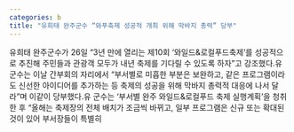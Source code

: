 ```yaml
---
categories: b
title: "유희태 완주군수 “와푸축제 성공적 개최 위해 막바지 총력” 당부"
---
```

유희태 완주군수가 26일 “3년 만에 열리는 제10회 ‘와일드&로컬푸드축제’를 성공적으로 추진해 주민들과 관광객 모두가 내년 축제를 기다릴 수 있도록 하자”고 강조했다.유 군수는 이날 간부회의 자리에서 “부서별로 미흡한 부분은 보완하고, 같은 프로그램이라도 신선한 아이디어를 추가하는 등 축제의 성공을 위해 막바지 총력적 대응에 나서 달라”며 이같이 당부했다.유 군수는 ‘부서별 완주 와일드&로컬푸드 축제 실행계획’을 청취한 후 “올해는 축제장의 전체 배치가 조금씩 바뀌고, 일부 프로그램은 신규 또는 확대된 것이 있어 부서장들이 특별히